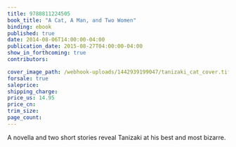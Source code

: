 ```yaml
---
title: 9780811224505
book_title: "A Cat, A Man, and Two Women"
binding: ebook
published: true
date: 2014-08-06T14:00:00-04:00
publication_date: 2015-08-27T04:00:00-04:00
show_in_forthcoming: true
contributors:

cover_image_path: /webhook-uploads/1442939199047/tanizaki_cat_cover.tiff
forsale: true
saleprice:
shipping_charge:
price_us: 14.95
price_cn:
trim_size:
page_count:
---
```

A novella and two short stories reveal Tanizaki at his best and most bizarre.

